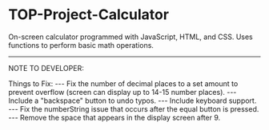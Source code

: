# TOP-Project-Calculator
On-screen calculator programmed with JavaScript, HTML, and CSS. Uses functions to perform basic math operations.

--------------------------------------------------------------------------------------------
NOTE TO DEVELOPER:

Things to Fix:
    --- Fix the number of decimal places to a set amount to prevent overflow (screen can display up to 14-15 number places).
    --- Include a "backspace" button to undo typos.
    --- Include keyboard support.
    --- Fix the numberString issue that occurs after the equal button is pressed. 
    --- Remove the space that appears in the display screen after 9.
